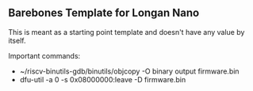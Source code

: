 ## Barebones Template for Longan Nano 

This is meant as a starting point template and doesn't have any value by itself.

Important commands:
- ~/riscv-binutils-gdb/binutils/objcopy -O binary output firmware.bin
- dfu-util -a 0 -s 0x08000000:leave -D firmware.bin